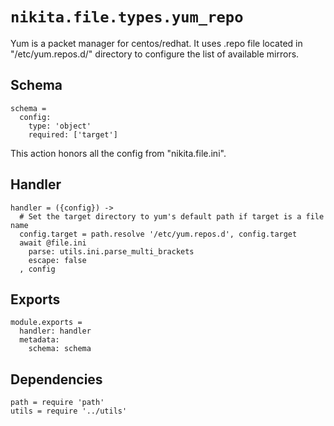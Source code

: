 
# `nikita.file.types.yum_repo`

Yum is a packet manager for centos/redhat. It uses .repo file located in 
"/etc/yum.repos.d/" directory to configure the list of available mirrors.

## Schema

    schema =
      config:
        type: 'object'
        required: ['target']

This action honors all the config from "nikita.file.ini".

## Handler

    handler = ({config}) ->
      # Set the target directory to yum's default path if target is a file name
      config.target = path.resolve '/etc/yum.repos.d', config.target
      await @file.ini
        parse: utils.ini.parse_multi_brackets
        escape: false
      , config

## Exports

    module.exports =
      handler: handler
      metadata:
        schema: schema

## Dependencies

    path = require 'path'
    utils = require '../utils'
